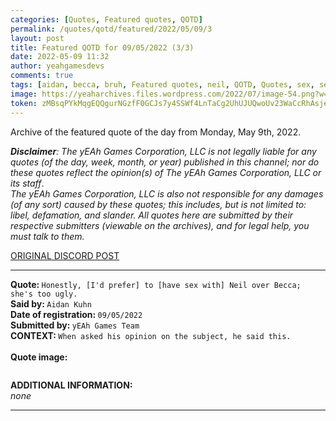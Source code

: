 ```yaml
---
categories: [Quotes, Featured quotes, QOTD]
permalink: /quotes/qotd/featured/2022/05/09/3
layout: post
title: Featured QOTD for 09/05/2022 (3/3)
date: 2022-05-09 11:32
author: yeahgamesdevs
comments: true
tags: [aidan, becca, bruh, Featured quotes, neil, QOTD, Quotes, sex, sexual relationships]
image: https://yeaharchives.files.wordpress.com/2022/07/image-54.png?w=508
token: zMBsqPYkMqgEQQgurNGzfF0GCJs7y4SSWf4LnTaCg2UhUJUQwoUv23WaCcRhAsjes3EIdR3QqSjIrdY2FiObuM0WqmEBzFJbFs3cJmPk7yGn6LW6fGuTa4f1eHs8ZEM1WIwki3vJGg8z
---
```

<!-- wp:paragraph -->
<p>Archive of the featured quote of the day from Monday, May 9th, 2022. </p>
<!-- /wp:paragraph -->

<!-- wp:paragraph -->
<p><em><strong>Disclaimer</strong>: The yEAh Games Corporation, LLC is not legally liable for any quotes (of the day, week, month, or year) published in this channel; nor do these quotes reflect the opinion(s) of The yEAh Games Corporation, LLC or its staff</em>.<br><em>The yEAh Games Corporation, LLC is also not responsible for any damages (of any sort) caused by these quotes; this includes, but is not limited to: libel, defamation, and slander. All quotes here are submitted by their respective submitters (viewable on the archives), and for legal help, you must talk to them.</em><br><a href="https://cdn.discordapp.com/attachments/958100064079839303/964566123628609628/unknown.png"></a></p>
<!-- /wp:paragraph -->

<!-- wp:buttons {"layout":{"type":"flex","justifyContent":"left"}} -->
<div class="wp-block-buttons"><!-- wp:button {"textColor":"vivid-cyan-blue","align":"center","style":{"border":{"radius":"18px"}},"className":"is-style-fill"} -->
<div class="wp-block-button aligncenter is-style-fill"><a class="wp-block-button__link has-vivid-cyan-blue-color has-text-color wp-element-button" href="https://discord.com/channels/887052880782176266/958100064079839303/973370989691957278" style="border-radius:18px;">ORIGINAL DISCORD POST</a></div>
<!-- /wp:button --></div>
<!-- /wp:buttons -->

<!-- wp:separator {"align":"center","className":"is-style-wide"} -->
<hr class="wp-block-separator aligncenter has-alpha-channel-opacity is-style-wide" />
<!-- /wp:separator -->

<!-- wp:paragraph -->
<p><strong>Quote: </strong><code>Honestly, [I'd prefer] to [have sex with] Neil over Becca; she's too ugly.</code><br><strong>Said by: </strong><code>Aidan Kuhn</code><br><strong>Date of registration: </strong><code>09/05/2022</code> <br><strong>Submitted by: </strong><code>yEAh Games Team</code><br><strong>CONTEXT: </strong><code>When asked his opinion on the subject, he said this.<br></code><br><strong>Quote image:</strong></p>
<!-- /wp:paragraph -->

<!-- wp:image {"id":912,"sizeSlug":"large","linkDestination":"none"} -->
<figure class="wp-block-image size-large"><img src="https://yeaharchives.files.wordpress.com/2022/07/image-54.png?w=508" alt="" class="wp-image-912" /></figure>
<!-- /wp:image -->

<!-- wp:paragraph -->
<p><strong>ADDITIONAL INFORMATION:</strong><br><em>none</em></p>
<!-- /wp:paragraph -->

<!-- wp:separator {"className":"is-style-wide"} -->
<hr class="wp-block-separator has-alpha-channel-opacity is-style-wide" />
<!-- /wp:separator -->
